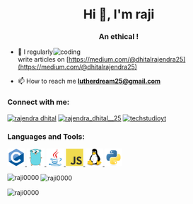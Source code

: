 
<h1 align="center">Hi 👋, I'm raji</h1>
<h3 align="center">An ethical !</h3>
<img align="right" alt="coding" width="400" src="https://media2.giphy.com/media/v1.Y2lkPTc5MGI3NjExcmpoamtxbzExam82NXloaW42ZThod2VtODNtbzNsNGVpdjJ2bnhndCZlcD12MV9pbnRlcm5hbF9naWZfYnlfaWQmY3Q9Zw/l0IyeheChYxx2byDu/giphy.gif">



- 📝 I regularly write articles on [https://medium.com/@dhitalrajendra25](https://medium.com/@dhitalrajendra25)

- 📫 How to reach me **lutherdream25@gmail.com**

<h3 align="left">Connect with me:</h3>
<p align="left">
<a href="https://linkedin.com/in/rajendra-dhital-a238b8235" target="blank"><img align="center" src="https://raw.githubusercontent.com/rahuldkjain/github-profile-readme-generator/master/src/images/icons/Social/linked-in-alt.svg" alt="rajendra dhital" height="30" width="40" /></a>
<a href="https://instagram.com/rajendra_dhital__25" target="blank"><img align="center" src="https://raw.githubusercontent.com/rahuldkjain/github-profile-readme-generator/master/src/images/icons/Social/instagram.svg" alt="rajendra_dhital__25" height="30" width="40" /></a>
<a href="https://www.youtube.com/@techstudio-yt" target="blank"><img align="center" src="https://raw.githubusercontent.com/rahuldkjain/github-profile-readme-generator/master/src/images/icons/Social/youtube.svg" alt="techstudioyt" height="30" width="40" /></a>
</p>

<h3 align="left">Languages and Tools:</h3>
<p align="left"> <a href="https://www.cprogramming.com/" target="_blank" rel="noreferrer"> <img src="https://raw.githubusercontent.com/devicons/devicon/master/icons/c/c-original.svg" alt="c" width="40" height="40"/> </a> <a href="https://golang.org" target="_blank" rel="noreferrer"> <img src="https://raw.githubusercontent.com/devicons/devicon/master/icons/go/go-original.svg" alt="go" width="40" height="40"/> </a> <a href="https://www.java.com" target="_blank" rel="noreferrer"> <img src="https://raw.githubusercontent.com/devicons/devicon/master/icons/java/java-original.svg" alt="java" width="40" height="40"/> </a> <a href="https://developer.mozilla.org/en-US/docs/Web/JavaScript" target="_blank" rel="noreferrer"> <img src="https://raw.githubusercontent.com/devicons/devicon/master/icons/javascript/javascript-original.svg" alt="javascript" width="40" height="40"/> </a> <a href="https://www.linux.org/" target="_blank" rel="noreferrer"> <img src="https://raw.githubusercontent.com/devicons/devicon/master/icons/linux/linux-original.svg" alt="linux" width="40" height="40"/> </a> <a href="https://www.python.org" target="_blank" rel="noreferrer"> <img src="https://raw.githubusercontent.com/devicons/devicon/master/icons/python/python-original.svg" alt="python" width="40" height="40"/> </a> </p>

<p><img align="left" src="https://github-readme-stats.vercel.app/api/top-langs?username=raji0000&show_icons=true&locale=en&layout=compact" alt="raji0000" /></p>

<p>&nbsp;<img align="center" src="https://github-readme-stats.vercel.app/api?username=raji0000&show_icons=true&locale=en" alt="raji0000" /></p>

<p><img align="center" src="https://github-readme-streak-stats.herokuapp.com/?user=raji0000&" alt="raji0000" /></p>
